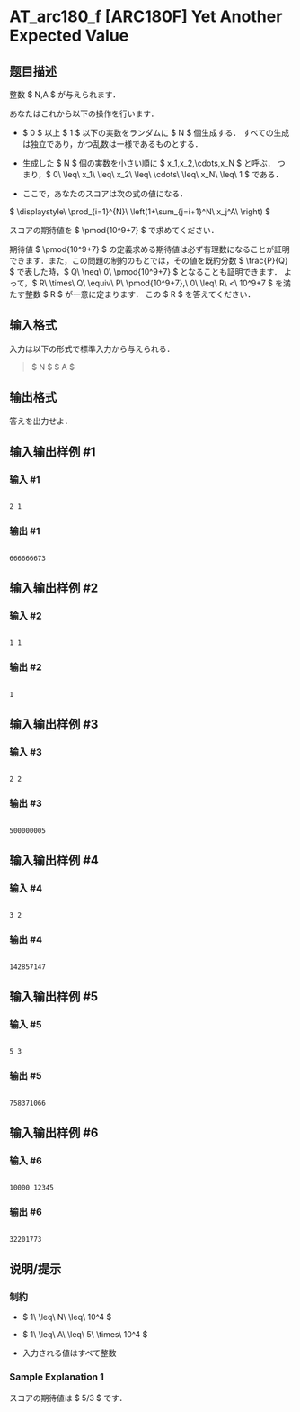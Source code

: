 # AT_arc180_f [ARC180F] Yet Another Expected Value

## 题目描述

[problemUrl]: https://atcoder.jp/contests/arc180/tasks/arc180_f

整数 $ N,A $ が与えられます．

あなたはこれから以下の操作を行います．

- $ 0 $ 以上 $ 1 $ 以下の実数をランダムに $ N $ 個生成する． すべての生成は独立であり，かつ乱数は一様であるものとする．
- 生成した $ N $ 個の実数を小さい順に $ x_1,x_2,\cdots,x_N $ と呼ぶ． つまり，$ 0\ \leq\ x_1\ \leq\ x_2\ \leq\ \cdots\ \leq\ x_N\ \leq\ 1 $ である．
- ここで，あなたのスコアは次の式の値になる．
 
$ \displaystyle\ \prod_{i=1}^{N}\ \left(1+\sum_{j=i+1}^N\ x_j^A\ \right) $

スコアの期待値を $ \pmod{10^9+7} $ で求めてください．

  期待値 $ \pmod{10^9+7} $ の定義求める期待値は必ず有理数になることが証明できます．また，この問題の制約のもとでは，その値を既約分数 $ \frac{P}{Q} $ で表した時，$ Q\ \neq\ 0\ \pmod{10^9+7} $ となることも証明できます． よって，$ R\ \times\ Q\ \equiv\ P\ \pmod{10^9+7},\ 0\ \leq\ R\ <\ 10^9+7 $ を満たす整数 $ R $ が一意に定まります． この $ R $ を答えてください．

## 输入格式

入力は以下の形式で標準入力から与えられる．

> $ N $ $ A $

## 输出格式

答えを出力せよ．

## 输入输出样例 #1

### 输入 #1

```
2 1
```

### 输出 #1

```
666666673
```

## 输入输出样例 #2

### 输入 #2

```
1 1
```

### 输出 #2

```
1
```

## 输入输出样例 #3

### 输入 #3

```
2 2
```

### 输出 #3

```
500000005
```

## 输入输出样例 #4

### 输入 #4

```
3 2
```

### 输出 #4

```
142857147
```

## 输入输出样例 #5

### 输入 #5

```
5 3
```

### 输出 #5

```
758371066
```

## 输入输出样例 #6

### 输入 #6

```
10000 12345
```

### 输出 #6

```
32201773
```

## 说明/提示

### 制約

- $ 1\ \leq\ N\ \leq\ 10^4 $
- $ 1\ \leq\ A\ \leq\ 5\ \times\ 10^4 $
- 入力される値はすべて整数
 
### Sample Explanation 1

スコアの期待値は $ 5/3 $ です．